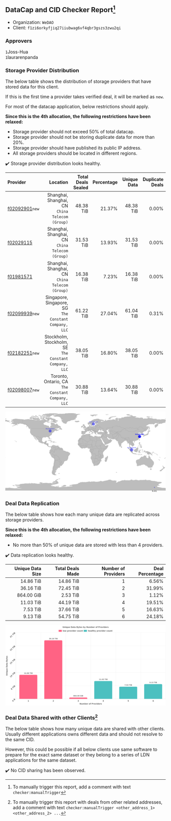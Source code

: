 ## DataCap and CID Checker Report[^1]
 - Organization: `WeDAO`
 - Client: `f1zi6orkyfjiq27iiubwag6vf4qbr3gszs3zwu2qi`
### Approvers
`1`Joss-Hua<br/>`1`laurarenpanda

### Storage Provider Distribution
The below table shows the distribution of storage providers that have stored data for this client.

If this is the first time a provider takes verified deal, it will be marked as `new`.

For most of the datacap application, below restrictions should apply.

**Since this is the 4th allocation, the following restrictions have been relaxed:**
 - Storage provider should not exceed 50% of total datacap.
 - Storage provider should not be storing duplicate data for more than 20%.
 - Storage provider should have published its public IP address.
 - All storage providers should be located in different regions.

✔️ Storage provider distribution looks healthy.

| Provider                                                    |                                                 Location | Total Deals Sealed | Percentage | Unique Data | Duplicate Deals |
| :---------------------------------------------------------- | -------------------------------------------------------: | -----------------: | ---------: | ----------: | --------------: |
| [f02092901](https://filfox.info/en/address/f02092901)`new`  |       Shanghai, Shanghai, CN<br/>`China Telecom (Group)` |          48.38 TiB |     21.37% |   48.38 TiB |           0.00% |
| [f02029115](https://filfox.info/en/address/f02029115)       |       Shanghai, Shanghai, CN<br/>`China Telecom (Group)` |          31.53 TiB |     13.93% |   31.53 TiB |           0.00% |
| [f01981571](https://filfox.info/en/address/f01981571)       |       Shanghai, Shanghai, CN<br/>`China Telecom (Group)` |          16.38 TiB |      7.23% |   16.38 TiB |           0.00% |
| [f02099939](https://filfox.info/en/address/f02099939)`new`  | Singapore, Singapore, SG<br/>`The Constant Company, LLC` |          61.22 TiB |     27.04% |   61.04 TiB |           0.31% |
| [f02182251](https://filfox.info/en/address/f02182251)`new`  | Stockholm, Stockholm, SE<br/>`The Constant Company, LLC` |          38.05 TiB |     16.80% |   38.05 TiB |           0.00% |
| [f02098007](https://filfox.info/en/address/f02098007)`new`  |     Toronto, Ontario, CA<br/>`The Constant Company, LLC` |          30.88 TiB |     13.64% |   30.88 TiB |           0.00% |

<img src="https://raw.githubusercontent.com/data-preservation-programs/filplus-checker-assets/main/filecoin-project/filecoin-plus-large-datasets/issues/1820/1684468156295.png"/>

### Deal Data Replication
The below table shows how each many unique data are replicated across storage providers.


**Since this is the 4th allocation, the following restrictions have been relaxed:**
- No more than 50% of unique data are stored with less than 4 providers.

✔️ Data replication looks healthy.

| Unique Data Size | Total Deals Made | Number of Providers | Deal Percentage |
| ---------------: | ---------------: | ------------------: | --------------: |
|        14.86 TiB |        14.86 TiB |                   1 |           6.56% |
|        36.16 TiB |        72.45 TiB |                   2 |          31.99% |
|       864.00 GiB |         2.53 TiB |                   3 |           1.12% |
|        11.03 TiB |        44.19 TiB |                   4 |          19.51% |
|         7.53 TiB |        37.66 TiB |                   5 |          16.63% |
|         9.13 TiB |        54.75 TiB |                   6 |          24.18% |

<img src="https://raw.githubusercontent.com/data-preservation-programs/filplus-checker-assets/main/filecoin-project/filecoin-plus-large-datasets/issues/1820/1684468156995.png"/>

### Deal Data Shared with other Clients[^3]
The below table shows how many unique data are shared with other clients.
Usually different applications owns different data and should not resolve to the same CID.

However, this could be possible if all below clients use same software to prepare for the exact same dataset or they belong to a series of LDN applications for the same dataset.

✔️ No CID sharing has been observed.

[^1]: To manually trigger this report, add a comment with text `checker:manualTrigger`

[^2]: Deals from those addresses are combined into this report as they are specified with `checker:manualTrigger`

[^3]: To manually trigger this report with deals from other related addresses, add a comment with text `checker:manualTrigger <other_address_1> <other_address_2> ...`
